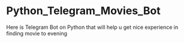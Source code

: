 # Python_Telegram_Movies_Bot
Here is Telegram Bot on Python that will help u get nice experience in finding movie to evening
